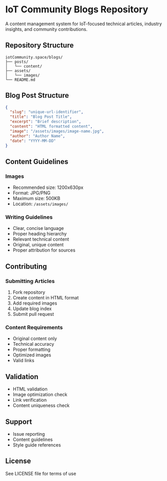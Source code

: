 # IoT Community Blogs Repository

A content management system for IoT-focused technical articles, industry insights, and community contributions.

## Repository Structure

```
iotCommunity.space/blogs/
├── posts/
│   └── content/
├── assets/
│   └── images/
└── README.md
```

## Blog Post Structure

```json
{
  "slug": "unique-url-identifier",
  "title": "Blog Post Title",
  "excerpt": "Brief description",
  "content": "HTML formatted content",
  "image": "/assets/images/image-name.jpg",
  "author": "Author Name",
  "date": "YYYY-MM-DD"
}
```

## Content Guidelines

### Images
- Recommended size: 1200x630px
- Format: JPG/PNG
- Maximum size: 500KB
- Location: `/assets/images/`

### Writing Guidelines
- Clear, concise language
- Proper heading hierarchy
- Relevant technical content
- Original, unique content
- Proper attribution for sources

## Contributing

### Submitting Articles
1. Fork repository
2. Create content in HTML format
3. Add required images
4. Update blog index
5. Submit pull request

### Content Requirements
- Original content only
- Technical accuracy
- Proper formatting
- Optimized images
- Valid links

## Validation
- HTML validation
- Image optimization check
- Link verification
- Content uniqueness check

## Support
- Issue reporting
- Content guidelines
- Style guide references

## License
See LICENSE file for terms of use

